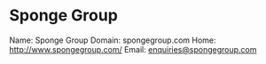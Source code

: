 
# Sponge Group

Name: Sponge Group
Domain: spongegroup.com
Home: http://www.spongegroup.com/
Email: enquiries@spongegroup.com

